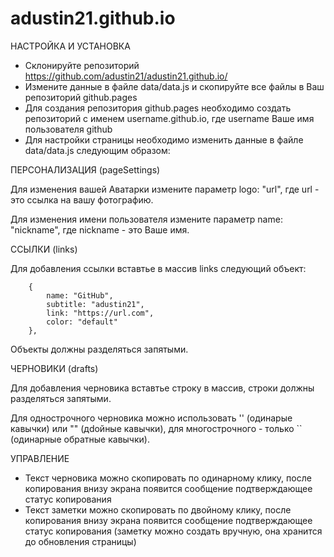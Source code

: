 # adustin21.github.io
НАСТРОЙКА И УСТАНОВКА

- Склонируйте репозиторий https://github.com/adustin21/adustin21.github.io/ 
- Измените данные в файле data/data.js и скопируйте все файлы в Ваш репозиторий github.pages
- Для создания репозитория github.pages необходимо создать репозиторий с именем username.github.io, где username Ваше имя пользователя github
- Для настройки страницы необходимо изменить данные в файле data/data.js следующим образом:
  
ПЕРСОНАЛИЗАЦИЯ (pageSettings)
  
Для изменения вашей Аватарки измените параметр logo: "url", где url - это ссылка на вашу фотографию.

Для изменения имени пользователя измените параметр name: "nickname", где nickname - это Ваше имя.
  
ССЫЛКИ (links)
  
Для добавления ссылки вставтье в массив links следующий объект:


        {
            name: "GitHub",
            subtitle: "adustin21",
            link: "https://url.com",
            color: "default"
        },
        
        
Объекты должны разделяться запятыми.
    
ЧЕРНОВИКИ (drafts)
   
Для добавления черновика вставтье строку в массив, строки должны разделяться запятыми.

Для однострочного черновика можно использовать '' (одинарые кавычки)  или "" (дdойные кавычки), для многострочного - только `` (одинарные обратные кавычки).
   
УПРАВЛЕНИЕ

- Текст черновика можно скопировать по одинарному клику, после копирования внизу экрана появится сообщение подтверждающее статус копирования
- Текст заметки можно скопировать по двойному клику, после копирования внизу экрана появится сообщение подтверждающее статус копирования (заметку можно создать вручную, она хранится до обновления страницы) 
